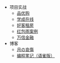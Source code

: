 * 项目实战
  * [品优购](/项目资料/品优购/)
  * [学成在线](/项目资料/学成在线/)
  * [好客租房](/项目资料/好客租房/)
  * [红包雨案例](/项目资料/红包雨场景案例/)
  * [万信金融](/项目资料/万信金融/)
* 博客
  * [月の哀傷](https://moonkira.github.io/)
  * [编程笔记（语雀版）](https://www.yuque.com/moonkira/code-note)